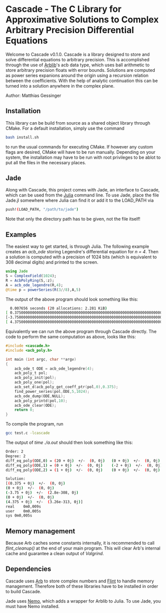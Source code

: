 # Cascade - The C Library for Approximative Solutions to Complex Arbitrary Precision Differential Equations

Welcome to Cascade v0.1.0.
Cascade is a library designed to store and solve differential equations to arbitrary precision. This is accomplished through the use of [Arblib](https://arblib.org)'s acb data type, which uses ball arithmetic to store arbitrary precision floats with error bounds. Solutions are computed as power series expanions around the origin using a recursion relation between the coefficients. With the help of analytic continuation this can be turned into a solution anywhere in the complex plane.

Author: Matthias Gessinger

## Installation

This library can be build from source as a shared object library through CMake. For a default installation, simply use the command

```bash
bash install.sh
```
to run the usual commands for executing CMake. If however any custom flags are desired, CMake will have to be run manually.
Depending on your system, the installation may have to be run with root privileges to be ablot to put all the files in the necessary places.

## Jade

Along with Cascade, this project comes with Jade, an interface to Cascade, which can be used from the [Julia](https://julialang.org) command line. To use Jade, place the file Jade.jl somewhere where Julia can find it or add it to the LOAD_PATH via

```bash
push!(LOAD_PATH, "/path/to/jade")
```
Note that only the directory path has to be given, not the file itself!

## Examples

The easiest way to get started, is through Julia. The following example creates an *acb_ode* storing Legendre's differential equation for *n = 4*. Then a solution is computed with a precision of 1024 bits (which is equivalent to 308 decimal digits) and printed to the screen.

```julia
using Jade
S = ComplexField(1024);
R = AcbPolyRing(S,:z);
A = acb_ode_legendre(R,4);
@time p = powerSeries(R(3//8),A,5)
```
The output of the above program should look something like this:

```bash
  0.007656 seconds (20 allocations: 2.281 KiB)
[ 0.37500000000000000000000000000000000000000000000000000000000000000000000000000 + i*0, 0 + i*0,
[-3.75000000000000000000000000000000000000000000000000000000000000000000000000000 +/- 1e-313] + i*0, 0 + i*0, 
[ 4.37500000000000000000000000000000000000000000000000000000000000000000000000000 +/- 1e-313] + i*0 ]
```

Equivalently we can run the above program through Cascade directly. The code to perform the same computation as above, looks like this:
```C
#include <cascade.h>
#include <acb_poly.h>

int main (int argc, char **argv)
{
    acb_ode_t ODE = acb_ode_legendre(4);
    acb_poly_t pol;
    acb_poly_init(pol);
    acb_poly_one(pol);
    acb_set_d(acb_poly_get_coeff_ptr(pol,0),0.375);
    find_power_series(pol,ODE,5,1024);
    acb_ode_dump(ODE,NULL);
    acb_poly_printd(pol,10);
    acb_ode_clear(ODE);
    return 0;
}
```

To compile the program, run
```bash
gcc test.c -lcascade
```

The output of *time ./a.out* should then look something like this:
```bash
Order: 2
Degree: 2
diff_eq_poly(ODE,0) = (20 + 0j)  +/-  (0, 0j)	(0 + 0j)  +/-  (0, 0j)	(0 + 0j)  +/-  (0, 0j)	
diff_eq_poly(ODE,1) = (0 + 0j)  +/-  (0, 0j)	(-2 + 0j)  +/-  (0, 0j)	(0 + 0j)  +/-  (0, 0j)	
diff_eq_poly(ODE,2) = (1 + 0j)  +/-  (0, 0j)	(0 + 0j)  +/-  (0, 0j)	(-1 + 0j)  +/-  (0, 0j)	

Solution:
[(0.375 + 0j)  +/-  (0, 0j)
(0 + 0j)  +/-  (0, 0j)
(-3.75 + 0j)  +/-  (2.8e-308, 0j)
(0 + 0j)  +/-  (0, 0j)
(4.375 + 0j)  +/-  (3.26e-313, 0j)]
real	0m0,009s
user	0m0,005s
sys	0m0,005s
```

## Memory management

Because Arb caches some constants internally, it is recommended to call *flint_cleanup()* at the end of your main program. This will clear Arb's internal cache and guarantee a clean output of *Valgrind*.

## Dependencies

Cascade uses [Arb](https://arblib.org) to store complex numbers and [Flint](http://flintlib.org) to handle memory management. Therefore both of these libraries have to be installed in order to build Cascade.

Jade uses [Nemo](https://nemocas.org), which adds a wrapper for Arblib to Julia. To use Jade, you must have Nemo installed.
